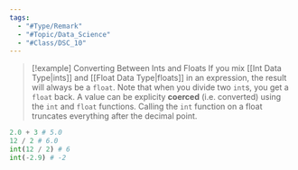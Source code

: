 ```yaml
---
tags:
  - "#Type/Remark"
  - "#Topic/Data_Science"
  - "#Class/DSC_10"
---
```


> [!example] Converting Between Ints and Floats
> If you mix [[Int Data Type|ints]] and [[Float Data Type|floats]] in an expression, the result will always be a `float`.
> Note that when you divide two `int`s, you get a `float` back.
> A value can be explicity **coerced** (i.e. converted) using the `int` and `float` functions.
> Calling the `int` function on a float truncates everything after the decimal point.

```Python
2.0 + 3 # 5.0
12 / 2 # 6.0
int(12 / 2) # 6
int(-2.9) # -2
```